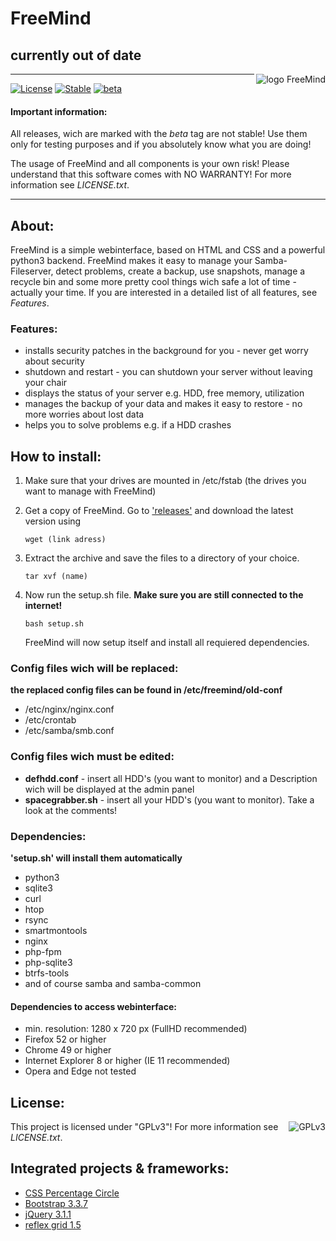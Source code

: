# FreeMind
## currently out of date

<img align="right" src="https://github.com/technikamateur/FreeMind/blob/master/logo/linux-server-128px.png" alt="logo FreeMind">

***

[![License](https://img.shields.io/badge/License-GPLv3-blue.svg?style=flat-square)](https://www.gnu.org/licenses/gpl.txt)
[![Stable](https://img.shields.io/badge/Stable%20Version-none-green.svg?style=flat-square)](https://github.com/technikamateur/FreeMind/releases)
[![beta](https://img.shields.io/badge/Beta%20Version-none-yellow.svg?style=flat-square)](https://github.com/technikamateur/FreeMind/releases)

#### Important information:
All releases, wich are marked with the *beta* tag are not stable! Use them only for testing purposes and if you absolutely know what you are doing!

The usage of FreeMind and all components is your own risk! Please understand that this software comes with NO WARRANTY! For more information see *LICENSE.txt*.

***

## About:
FreeMind is a simple webinterface, based on HTML and CSS and a powerful python3 backend. FreeMind makes it easy to manage your Samba-Fileserver, detect problems, create a backup, use snapshots, manage a recycle bin and some more pretty cool things wich safe a lot of time - actually your time. If you are interested in a detailed list of all features, see *Features*.

### Features:
- installs security patches in the background for you - never get worry about security
- shutdown and restart - you can shutdown your server without leaving your chair
- displays the status of your server e.g. HDD, free memory, utilization
- manages the backup of your data and makes it easy to restore - no more worries about lost data
- helps you to solve problems e.g. if a HDD crashes

## How to install:
1. Make sure that your drives are mounted in /etc/fstab (the drives you want to manage with FreeMind)
2. Get a copy of FreeMind. Go to ['releases'](https://github.com/technikamateur/FreeMind/releases) and download the latest version using

    `wget (link adress)`

3. Extract the archive and save the files to a directory of your choice.

    `tar xvf (name)`

4. Now run the setup.sh file. **Make sure you are still connected to the internet!** 

    `bash setup.sh`

   FreeMind will now setup itself and install all requiered dependencies.

### Config files wich will be replaced:
**the replaced config files can be found in /etc/freemind/old-conf**
- /etc/nginx/nginx.conf
- /etc/crontab
- /etc/samba/smb.conf

### Config files wich must be edited:
- **defhdd.conf** - insert all HDD's (you want to monitor) and a Description wich will be displayed at the admin panel
- **spacegrabber.sh** - insert all your HDD's (you want to monitor). Take a look at the comments!

### Dependencies:
**'setup.sh' will install them automatically**
- python3
- sqlite3
- curl
- htop
- rsync
- smartmontools
- nginx
- php-fpm
- php-sqlite3
- btrfs-tools
- and of course samba and samba-common

#### Dependencies to access webinterface:
- min. resolution: 1280 x 720 px (FullHD recommended)
- Firefox 52 or higher
- Chrome 49 or higher
- Internet Explorer 8 or higher (IE 11 recommended)
- Opera and Edge not tested

## License:
<img align="right" src="https://github.com/technikamateur/FreeMind/blob/master/logo/gplv3.png" alt="GPLv3">

This project is licensed under "GPLv3"! For more information see *LICENSE.txt*.

## Integrated projects & frameworks:
- [CSS Percentage Circle](http://circle.firchow.net/)
- [Bootstrap 3.3.7](https://github.com/twbs/bootstrap)
- [jQuery 3.1.1](https://github.com/jquery/jquery)
- [reflex grid 1.5](http://leejordan.github.io/reflex/docs/)
